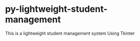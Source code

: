 # py-lightweight-student-management
 This is a lightweight student management system 
 Using Tkinter 
